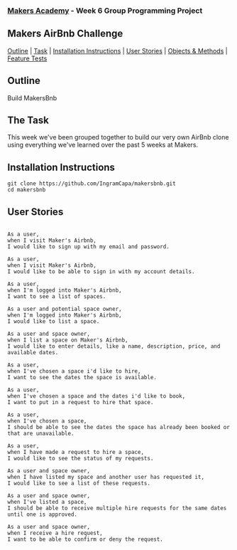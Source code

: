 ### [Makers Academy](http://www.makersacademy.com) - Week 6 Group Programming Project

Makers AirBnb Challenge 
-

[Outline](#Outline) | [Task](#Task) | [Installation Instructions](#Installation) | [User Stories](#Story) | [Objects & Methods](#Methods) | [Feature Tests](#Feature_Tests) 

## <a name="Outline">Outline</a>
 
Build MakersBnb

## <a name="Task">The Task</a>

This week we've been grouped together to build our very own AirBnb clone using everything we've learned over the past 5 weeks at Makers.

## <a name="Installation">Installation Instructions</a>

```
git clone https://github.com/IngramCapa/makersbnb.git
cd makersbnb
```

## <a name="Story">User Stories</a>

```

As a user, 
when I visit Maker's Airbnb,
I would like to sign up with my email and password.

As a user,
when I visit Maker's Airbnb,
I would like to be able to sign in with my account details.

As a user,
when I'm logged into Maker's Airbnb, 
I want to see a list of spaces.

As a user and potential space owner,
when I'm logged into Maker's Airbnb, 
I would like to list a space.

As a user and space owner,
when I list a space on Maker's Airbnb,
I would like to enter details, like a name, description, price, and available dates.

As a user,
when I've chosen a space i'd like to hire, 
I want to see the dates the space is available.

As a user,
when I've chosen a space and the dates i'd like to book,
I want to put in a request to hire that space.

As a user,
when I've chosen a space,
I should be able to see the dates the space has already been booked or that are unavailable.

As a user,
when I have made a request to hire a space,
I would like to see the status of my requests. 

As a user and space owner,
when I have listed my space and another user has requested it, 
I would like to see a list of these requests.

As a user and space owner,
when I've listed a space,
I should be able to receive multiple hire requests for the same dates until one is approved. 

As a user and space owner,
when I receive a hire request, 
I want to be able to confirm or deny the request. 

```

